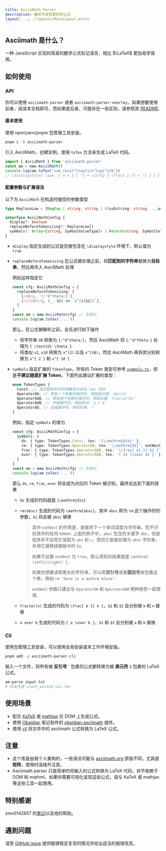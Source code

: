 ```yaml
---
title: AsciiMath Parser
description: 编写可读性更好的公式
layout: ../../layouts/MainLayout.astro
---
```


## Asciimath 是什么？

一种 JavaScript 实现的简易的数学公式标记语言，相比 $\LaTeX$ 更加易学易用。

## 如何使用

### API

你可以使用 `asciimath-parser` 或者 `asciimath-parser-nearley`，如果想要使用前者，阅读本文档即可，而如果是后者，可能存在一些区别，请参照其 [README](https://github.com/widcardw/asciimath-parser/tree/main/packages/nearley).

#### 基本使用

使用 npm/yarn/pnpm 包管理工具安装。

```sh
pnpm i -D asciimath-parser
```

引入 AsciiMath，创建实例，使用 `toTex` 方法来生成 LaTeX 代码。

```js
import { AsciiMath } from 'asciimath-parser'
const am = new AsciiMath()
console.log(am.toTex('sum_(n=1)^(+oo)1/n^2=pi^2/6'))
// \displaystyle{ \sum _{ n = 1 } ^{ + \infty } \frac{ 1 }{ n ^{ 2 } } = \frac{ \pi ^{ 2 } }{ 6 } }
```

#### 配置参数与扩展语法

以下为 `AsciiMath` 在构造时接受的参数类型

```ts
type ReplaceLaw = [RegExp | string, string | ((substring: string, ...args: any[]) => string)]

interface AsciiMathConfig {
  display?: boolean
  replaceBeforeTokenizing?: ReplaceLaw[]
  symbols?: Array<[string, SymbolValueType]> | Record<string, SymbolValueType>
}
```

-   `display` 指定生成的公式是否被包含在 `\displaystyle` 环境下，默认值为 `true`

-   `replaceBeforeTokenizing` 在公式被处理之前，将**匹配到的字符串**替换为**目标串**，然后再传入 AsciiMath 处理

    例如这样指定它

    ```ts
    const cfg: AsciiMathConfig = {
      replaceBeforeTokenizing: [
        [/d0/g, '{:"d"theta:}'],
        [/x(\d+)/g, (_, $1) => `x^(${$1})`],
      ]
    }
    const am = new AsciiMath(cfg) // 实例化
    console.log(am.toTex('...'))
    ```

    那么，在公式被解析之前，会先进行如下操作
    -    将字符串 `d0` 转换为 `{:"d"theta:}`，然后 AsciiMath 将 `{:"d"theta:}` 处理为 `{ \text{d} \theta }`
    -    将类似 `x2`, `x10` 转换为 `x^(2)` 以及 `x^(10)`，然后 AsciiMath 再将其分别转换为 `x^{ 2 }` 和 `x^{ 10 }`

-   `symbols` 指定扩展的 `TokenType`，所有的 Token 类型可参考 [_`symbols.ts`_](https://github.com/widcardw/asciimath-parser/blob/main/packages/core/src/symbols.ts)，但是**不建议随意扩展 Token**。下面列出建议扩展的类型：

    ```ts
    enum TokenTypes {
      Const, // 将匹配到的字符串翻译为目标 tex 代码
      OperatorOA, // 带有一个参数的操作符，例如绝对值 `abs(a)`
      OperatorOAB, // 带有两个参数的操作符，例如分数 `frac(a)(b)`
      OperatorAOB, // 中缀操作符，例如除法 `a / b`
      OperatorAO, // 后缀操作符，例如阶乘 `!`
    }
    ```

    例如，指定 `symbols` 的值为

    ```ts
    const cfg: AsciiMathConfig = {
      symbols: {
        dx: { type: TokenTypes.Const, tex: '{\\mathrm{d}x}' },
        rm: { type: TokenTypes.OperatorOA, tex: '\\mathrm{$1}', eatNext: true },
        frac: { type: TokenTypes.OperatorOAB, tex: '\\frac{ $1 }{ $2 }' },
        over: { type: TokenTypes.OperatorAOB, tex: '{ $1 \\over $2 }' },
      }
    }
    const am = new AsciiMath(cfg) // 实例化
    console.log(am.toTex('...'))
    ```

    那么 `dx`, `rm`, `frac`, `over` 将会成为对应的 Token 被识别，最终会达到下面的效果

    -   `dx` 生成的代码就是 `{\mathrm{d}x}`
    -   `rm(absc)` 生成的代码为 `\mathrm{absc}`，其中 `absc` 即为 `rm` 这个操作符的参数，`$1` 将会被 `absc` 替换

        > 其中 `eatNext` 的作用是，直接将下一个单词读取为字符串，而不识别其中的任何 token.
        > 上面的例子中，`absc` 包含的关键字 `abs`，但是程序并不会将它读取为 `abs` 和 `c`，而将它直接处理为 `absc` 字符串，并用它替换掉模板中的 `$1`.
        >
        > 如果不设置 `eatNext` 为 `true`，那么得到的结果就是 `\mathrm{ \left|c\right| }`.
        >
        > 如果你想要读取更长的字符串，可以用**双引号**或者**圆括号**来包裹这个串，例如 `rm "here is a mathrm block"`.
        >
        > `eatNext` 参数只建议与 `OperatorOA` 和 `OperatorOAB` 两种类型一起使用.

    -   `frac(m)(n)` 生成的代码为 `\frac{ m }{ n }`，`$1` 和 `$2` 会分别被 `m` 和 `n` 替换
    -   `a over b` 生成的代码为 `{ a \over b }`，`$1` 和 `$2` 会分别被 `a` 和 `b` 替换

### Cli

使用包管理工具安装，可以使用全局安装或本工作环境安装。

```sh
pnpm add -g asciimath-parser-cli
```

输入一个文件，将所有被 **反引号** \` 包裹的公式都转换为被 **美元符** `$` 包裹的 LaTeX 公式。

```sh
am-parse input.txt
# 将会生成 input_parsed_xxx.tex
```

## 使用场景

- 配合 [KaTeX](https://katex.org) 或 [mathjax](https://mathjax.org) 在 DOM 上生成公式。
- 使用 [Obsidian](https://obsidian.md) 笔记软件的 [obsidian-asciimath](https://github.com/widcardw/obsidian-asciimath) 插件。
- 使用 [cli](https://npmjs.com/package/asciimath-parser-cli) 将文件中的 asciimath 公式转换为 LaTeX 公式。

## 注意

- 这个库是由我个人重构的，一些语法可能与 [asciimath.org](http://asciimath.org) 原版不同，尤其是**矩阵**，使用时请格外注意。
- Asciimath parser 只是简单的将输入的公式转换为 LaTeX 代码，并不依赖于 DOM 和 mathml，如果你需要可视化呈现这些公式，请与 KaTeX 或 mathjax 等这些工具一起使用。

## 特别感谢

zmx0142857 的[笔记](https://zmx0142857.github.io/note)以及他的帮助。

## 遇到问题

请至 [GitHub issue](https://github.com/widcardw/asciimath-parser/issues) 提供能够稳定复现的情况并给出适当的报错信息。

